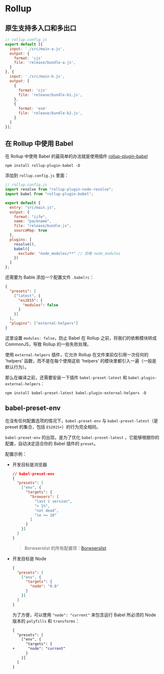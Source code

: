 # Rollup

## 原生支持多入口和多出口

```js
// rollup.config.js
export default [{
  input: './src/main-a.js',
  output: {
    format: 'cjs'
    file: 'release/bundle-a.js',
  }
}, {
  input: './src/main-b.js',
  output: [
    {
      format: 'cjs'
      file: 'release/bundle-b1.js',
    },
    {
      format: 'esm'
      file: 'release/bundle-b2.js',
    }
  ]
}];
```

## 在 Rollup 中使用 Babel

在 Rollup 中使用 Babel 的最简单的办法就是使用插件 [rollup-plugin-babel](https://github.com/rollup/rollup-plugin-babel)

```shell
npm install rollup-plugin-babel -D
```

添加到 `rollup.config.js` 里面：

```js
// rollup.config.js
import resolve from "rollup-plugin-node-resolve";
import babel from "rollup-plugin-babel";

export default {
  entry: "src/main.js",
  output: {
    format: "iife",
    name: "packname",
    file: "release/bundle.js",
    sourceMap: true
  },
  plugins: [
    resolve(),
    babel({
      exclude: "node_modules/**" // 忽略 node_modules
    })
  ]
};
```

还需要为 Bable 添加一个配置文件 `.babelrc`：

```json
{
  "presets": [
    ["latest", {
      "es2015": {
        "modules": false
      }
    }]
  ],
  "plugins": ["external-helpers"]
}
```

这里设置 `modules: false`，防止 Babel 在 Rollup 之前，将我们的依赖模块转成 CommonJS，导致 Rollup 的一些失败处理。

使用 `external-helpers` 插件，它允许 Rollup 在文件束前仅引用一次任何的 'helpers' 函数，而不是在每个使用这些 'helpers' 的模块里都引入一遍（一般是默认行为）。

那么在编译之前，还需要安装一下插件 `babel-preset-latest` 和 `babel-plugin-external-helpers`：

```shell
npm install babel-preset-latest babel-plugin-external-helpers -D
```

## babel-preset-env

在没有任何配置选项的情况下，`babel-preset-env` 与 `babel-preset-latest`（是 preset 的集合，包括 `ES2015+`）的行为完全相同。

`babel-preset-env` 的出现，是为了优化 `babel-preset-latest` ，它能够根据你的配置，自动决定适合你的 Babel 插件的 `preset`。


配置示例：

- 开发目标是浏览器

  ```json
  // babel-preset-env
  {
    "presets": [
      ["env", {
        "targets": {
          "browsers": [
            "last 1 version",
            "> 1%",
            "not dead",
            "ie >= 10"
          ]
        }
      }]
    ]
  }
  ```

  > Borwserslist 的所有配置项：[Borwserslist](https://github.com/browserslist/browserslist)

- 开发目标是 Node

  ```json
  {
    "presets": [
      ["env", {
        "targets": {
          "node": "8.0"
        }
      }]
    ]
  }
  ```

  为了方便，可以使用 `"node": "current"` 来包含运行 Babel 所必须的 Node 版本的 `polyfills` 和 `transforms`：

  ```diff
  {
    "presets": [
      ["env", {
        "targets": {
  +      "node": "current"
        }
      }]
    ]
  }
  ```
